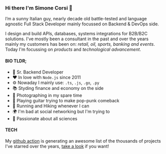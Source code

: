### Hi there I'm Simone Corsi 👋

I’m a sunny Italian guy, nearly decade old battle-tested and language agnostic Full Stack Developer mainly focussed on Backend & DevOps side.

I design and build APIs, databases, systems integrations for B2B/B2C solutions. I've mostly been a consultant in the past and over the years mainly my customers has been on: *retail, oil, sports, banking and events*. 
Today I'm focussing on *products* and *technological advancement*.

#### BIO TLDR;

- 💼 Sr. Backend Developer
- ❤️ In love with `Node.js` since 2011
- ⚙️ Nowaday I mainly use: `.ts`, `.js`, `.go`, `.py`
- 📚 Styding finance and economy on the side
- 📸 Photographing in my spare time
- 🎸 Playing guitar trying to make pop-punk comeback
- 🏃 Running and Hiking whenever I can
- 🌍 I'm bad at social networking but I'm trying to
- 🌱 Passionate about all sciences

#### TECH

My [github action](https://github.com/simonecorsi/mawesome) is generating an awesome list of the thousands of projects I've starred over the years, [take a look](https://github.com/simonecorsi/awesome) if you want!
